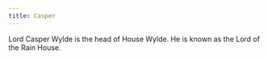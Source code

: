 ```yaml
---
title: Casper
---
```


Lord Casper Wylde is the head of House Wylde. He is known as the Lord of the Rain House.


